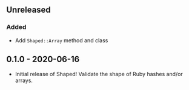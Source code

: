 ## Unreleased
### Added
- Add `Shaped::Array` method and class

## 0.1.0 - 2020-06-16
- Initial release of Shaped! Validate the shape of Ruby hashes and/or arrays.
